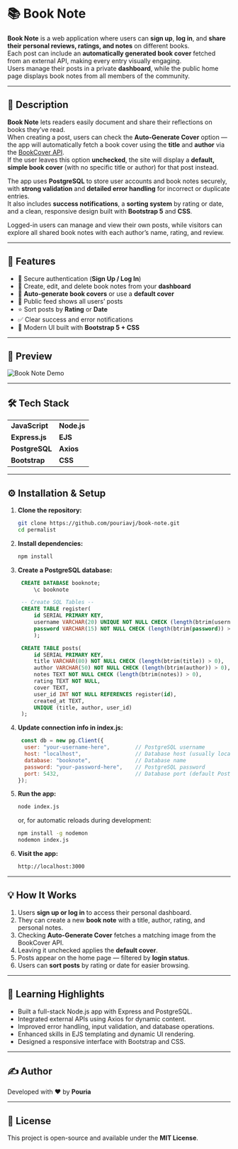 # 📚 Book Note

**Book Note** is a web application where users can **sign up**, **log in**, and **share their personal reviews, ratings, and notes** on different books.  
Each post can include an **automatically generated book cover** fetched from an external API, making every entry visually engaging.  
Users manage their posts in a private **dashboard**, while the public home page displays book notes from all members of the community.

---

## 📘 Description

**Book Note** lets readers easily document and share their reflections on books they’ve read.  
When creating a post, users can check the **Auto-Generate Cover** option — the app will automatically fetch a book cover using the **title** and **author** via the [BookCover API](https://github.com/w3slley/bookcover-api?utm_source=chatgpt.com).  
If the user leaves this option **unchecked**, the site will display a **default, simple book cover** (with no specific title or author) for that post instead.

The app uses **PostgreSQL** to store user accounts and book notes securely, with **strong validation** and **detailed error handling** for incorrect or duplicate entries.  
It also includes **success notifications**, a **sorting system** by rating or date, and a clean, responsive design built with **Bootstrap 5** and **CSS**.  

Logged-in users can manage and view their own posts, while visitors can explore all shared book notes with each author’s name, rating, and review.

---

## 🚀 Features

- 🔐 Secure authentication (**Sign Up / Log In**)  
- 🧾 Create, edit, and delete book notes from your **dashboard**  
- 🌆 **Auto-generate book covers** or use a **default cover**  
- 💬 Public feed shows all users’ posts  
- ⭐ Sort posts by **Rating** or **Date**  
- ✅ Clear success and error notifications  
- 🎨 Modern UI built with **Bootstrap 5 + CSS**  


---

## 📸 Preview

![Book Note Demo](./bookNote.gif)

---

## 🛠️ Tech Stack

<table>
  <tr>
    <td><b>JavaScript</b></td>
    <td><b>Node.js</b></td>
  </tr>
  <tr>
    <td><b>Express.js</b></td>
    <td><b>EJS</b></td>
  </tr>
  <tr>
    <td><b>PostgreSQL</b></td>
    <td><b>Axios</b></td>
  </tr>
  <tr>
    <td><b>Bootstrap</b></td>
    <td><b>CSS</b></td>
  </tr>
</table>

---

## ⚙️ Installation & Setup

1. **Clone the repository:**
   ```bash
   git clone https://github.com/pouriavj/book-note.git
   cd permalist
   ```
2. **Install dependencies:**
   ```bash
   npm install

   ```
3. **Create a PostgreSQL database:**
   ```sql
   	CREATE DATABASE booknote;
      	\c booknote
   
   	-- Create SQL Tables --
   	CREATE TABLE register(
		id SERIAL PRIMARY KEY,
		username VARCHAR(20) UNIQUE NOT NULL CHECK (length(btrim(username)) > 0),
		password VARCHAR(15) NOT NULL CHECK (length(btrim(password)) > 0)
		);
   
   	CREATE TABLE posts(
		id SERIAL PRIMARY KEY,
		title VARCHAR(80) NOT NULL CHECK (length(btrim(title)) > 0),
		author VARCHAR(50) NOT NULL CHECK (length(btrim(author)) > 0),
		notes TEXT NOT NULL CHECK (length(btrim(notes)) > 0),
		rating TEXT NOT NULL,
		cover TEXT,
		user_id INT NOT NULL REFERENCES register(id),
		created_at TEXT,
		UNIQUE (title, author, user_id)
   	);
   	```
4. **Update connection info in index.js:**
   ```js
    const db = new pg.Client({
     user: "your-username-here",        // PostgreSQL username
     host: "localhost",                 // Database host (usually localhost)
     database: "booknote",             	// Database name
     password: "your-password-here",    // PostgreSQL password
     port: 5432,                        // Database port (default PostgreSQL port)
   });

   ```
5. **Run the app:**
   ```bash
   node index.js

   ```
   or, for automatic reloads during development:
   ```bash
   npm install -g nodemon
   nodemon index.js
   ```
6. **Visit the app:**
   ```bash
   http://localhost:3000

   ```

---

## 💡 How It Works

1. Users **sign up or log in** to access their personal dashboard.  
2. They can create a new **book note** with a title, author, rating, and personal notes.  
3. Checking **Auto-Generate Cover** fetches a matching image from the BookCover API.  
4. Leaving it unchecked applies the **default cover**.  
5. Posts appear on the home page — filtered by **login status**.  
6. Users can **sort posts** by rating or date for easier browsing.

---

## 🧠 Learning Highlights
- Built a full-stack Node.js app with Express and PostgreSQL.  
- Integrated external APIs using Axios for dynamic content.  
- Improved error handling, input validation, and database operations.  
- Enhanced skills in EJS templating and dynamic UI rendering.  
- Designed a responsive interface with Bootstrap and CSS.  

---

## ✍️ Author

Developed with ❤️ by **Pouria**

---

## 🪪 License

This project is open-source and available under the **MIT License**.
